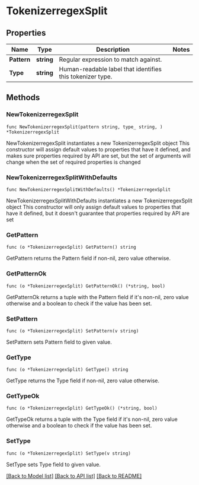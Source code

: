 # TokenizerregexSplit

## Properties

Name | Type | Description | Notes
------------ | ------------- | ------------- | -------------
**Pattern** | **string** | Regular expression to match against. | 
**Type** | **string** | Human-readable label that identifies this tokenizer type. | 

## Methods

### NewTokenizerregexSplit

`func NewTokenizerregexSplit(pattern string, type_ string, ) *TokenizerregexSplit`

NewTokenizerregexSplit instantiates a new TokenizerregexSplit object
This constructor will assign default values to properties that have it defined,
and makes sure properties required by API are set, but the set of arguments
will change when the set of required properties is changed

### NewTokenizerregexSplitWithDefaults

`func NewTokenizerregexSplitWithDefaults() *TokenizerregexSplit`

NewTokenizerregexSplitWithDefaults instantiates a new TokenizerregexSplit object
This constructor will only assign default values to properties that have it defined,
but it doesn't guarantee that properties required by API are set

### GetPattern

`func (o *TokenizerregexSplit) GetPattern() string`

GetPattern returns the Pattern field if non-nil, zero value otherwise.

### GetPatternOk

`func (o *TokenizerregexSplit) GetPatternOk() (*string, bool)`

GetPatternOk returns a tuple with the Pattern field if it's non-nil, zero value otherwise
and a boolean to check if the value has been set.

### SetPattern

`func (o *TokenizerregexSplit) SetPattern(v string)`

SetPattern sets Pattern field to given value.


### GetType

`func (o *TokenizerregexSplit) GetType() string`

GetType returns the Type field if non-nil, zero value otherwise.

### GetTypeOk

`func (o *TokenizerregexSplit) GetTypeOk() (*string, bool)`

GetTypeOk returns a tuple with the Type field if it's non-nil, zero value otherwise
and a boolean to check if the value has been set.

### SetType

`func (o *TokenizerregexSplit) SetType(v string)`

SetType sets Type field to given value.



[[Back to Model list]](../README.md#documentation-for-models) [[Back to API list]](../README.md#documentation-for-api-endpoints) [[Back to README]](../README.md)


